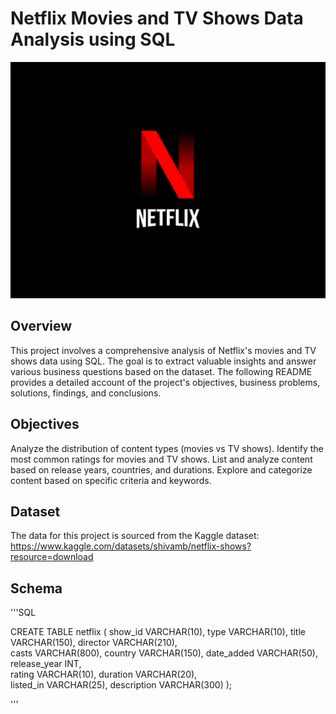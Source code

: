 # Netflix Movies and TV Shows Data Analysis using SQL

![Netflix_logo](https://github.com/Mgit125/Netflix-SQL-Project/blob/main/N.png)

## Overview
This project involves a comprehensive analysis of Netflix's movies and TV shows data using SQL. The goal is to extract valuable insights and answer various business questions based on the dataset. The following README provides a detailed account of the project's objectives, business problems, solutions, findings, and conclusions.
## Objectives
Analyze the distribution of content types (movies vs TV shows).
Identify the most common ratings for movies and TV shows.
List and analyze content based on release years, countries, and durations.
Explore and categorize content based on specific criteria and keywords.
## Dataset
The data for this project is sourced from the Kaggle dataset:
 https://www.kaggle.com/datasets/shivamb/netflix-shows?resource=download

## Schema

'''SQL

CREATE TABLE netflix
(
	show_id	VARCHAR(10),
	type	VARCHAR(10),
	title VARCHAR(150),	
	director VARCHAR(210),	
	casts	VARCHAR(800),
	country	VARCHAR(150),
	date_added	VARCHAR(50),
	release_year INT,	
	rating	VARCHAR(10),
	duration VARCHAR(20),	
	listed_in	VARCHAR(25),
	description VARCHAR(300)
);

'''
